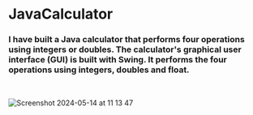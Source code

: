 # JavaCalculator

<h3>I have built a Java calculator that performs four operations using integers or doubles. The calculator's graphical user interface (GUI) is built with Swing.
It performs the four operations using integers, doubles and float.</h3> <br>

![Screenshot 2024-05-14 at 11 13 47](https://github.com/kikilondon/JavaCalculator/assets/108157135/f986a150-5777-4c73-a0bf-c9746c9ad70f)

